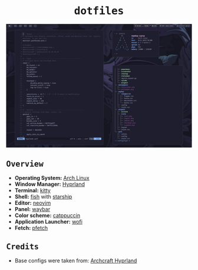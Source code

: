 <h1 align="center"> 
    <samp>dotfiles</samp>
</h1>

<p align="center">
    <img src="preview.png">
</p>

<h2>
    <samp>Overview</samp>
</h2>

- **Operating System:** [Arch Linux](https://archlinux.org/)
- **Window Manager:** [Hyprland](https://hyprland.org/)
- **Terminal:** [kitty](https://sw.kovidgoyal.net/kitty/)
- **Shell:** [fish](https://fishshell.com/) with [starship](https://starship.rs/)
- **Editor:** [neovim](https://neovim.io/)
- **Panel:** [waybar](https://github.com/Alexays/Waybar)
- **Color scheme:** [catppuccin](https://github.com/catppuccin/catppuccin)
- **Application Launcher:** [wofi](https://github.com/kohnish/wofi)
- **Fetch:** [pfetch](https://github.com/dylanaraps/pfetch)

<h2>
    <samp>Credits</samp>
</h2>

- Base configs were taken from: [Archcraft Hyprland](https://github.com/archcraft-os/archcraft-hyprland) 